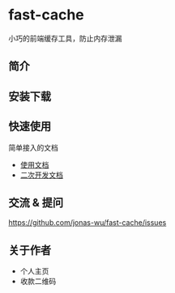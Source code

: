# fast-cache

小巧的前端缓存工具，防止内存泄漏

## 简介

## 安装下载

## 快速使用

简单接入的文档

- [使用文档](./doc/use/README.md)
- [二次开发文档](./doc/dev/README.md)

## 交流 & 提问

<https://github.com/jonas-wu/fast-cache/issues>

## 关于作者

- 个人主页
- 收款二维码